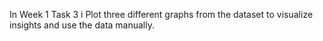 In Week 1 Task 3 i Plot three different graphs from the dataset to visualize insights and use the data manually.
